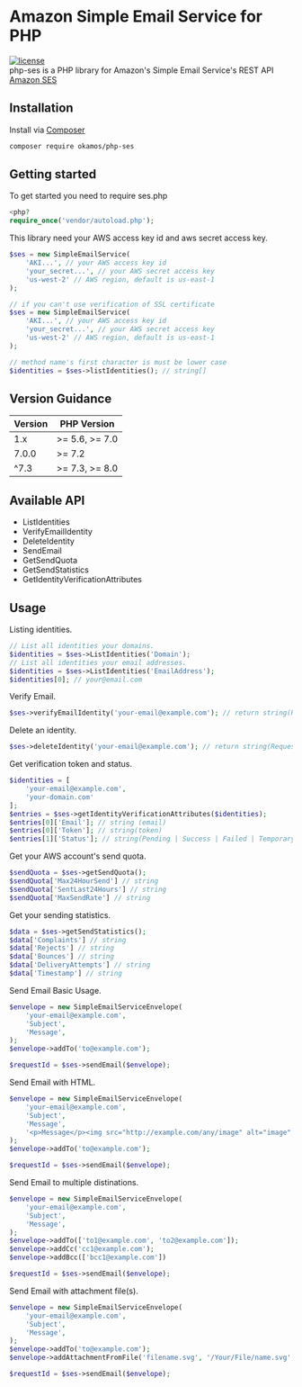 # Amazon Simple Email Service for PHP
[![license](https://img.shields.io/github/license/okamos/php-ses.svg)]()  
php-ses is a PHP library for Amazon's Simple Email Service's REST API [Amazon SES](https://aws.amazon.com/ses/)

## Installation
Install via [Composer](https://getcomposer.org/)

```bash
composer require okamos/php-ses
```

## Getting started
To get started you need to require ses.php

```php
<php?
require_once('vendor/autoload.php');
```

This library need your AWS access key id and aws secret access key.

```php
$ses = new SimpleEmailService(
    'AKI...', // your AWS access key id
    'your_secret...', // your AWS secret access key
    'us-west-2' // AWS region, default is us-east-1
);

// if you can't use verification of SSL certificate
$ses = new SimpleEmailService(
    'AKI...', // your AWS access key id
    'your_secret...', // your AWS secret access key
    'us-west-2' // AWS region, default is us-east-1
);

// method name's first character is must be lower case
$identities = $ses->listIdentities(); // string[]
```

## Version Guidance

|Version | PHP Version      |
|--------|------------------|
|1.x     | >= 5.6, >= 7.0   |
|7.0.0   | >= 7.2           |
|^7.3    | >= 7.3, >= 8.0   |

## Available API
* ListIdentities
* VerifyEmailIdentity
* DeleteIdentity
* SendEmail
* GetSendQuota
* GetSendStatistics
* GetIdentityVerificationAttributes

## Usage

Listing identities.

```php
// List all identities your domains.
$identities = $ses->ListIdentities('Domain');
// List all identities your email addresses.
$identities = $ses->ListIdentities('EmailAddress');
$identities[0]; // your@email.com
```

Verify Email.

```php
$ses->verifyEmailIdentity('your-email@example.com'); // return string(RequestId)
```

Delete an identity.

```php
$ses->deleteIdentity('your-email@example.com'); // return string(RequestId)
```

Get verification token and status.

```php
$identities = [
    'your-email@example.com',
    'your-domain.com'
];
$entries = $ses->getIdentityVerificationAttributes($identities);
$entries[0]['Email']; // string (email)
$entries[0]['Token']; // string(token)
$entries[1]['Status']; // string(Pending | Success | Failed | TemporaryFailure)
```

Get your AWS account's send quota.

```php
$sendQuota = $ses->getSendQuota();
$sendQuota['Max24HourSend'] // string
$sendQuota['SentLast24Hours'] // string
$sendQuota['MaxSendRate'] // string
```

Get your sending statistics.

```php
$data = $ses->getSendStatistics();
$data['Complaints'] // string
$data['Rejects'] // string
$data['Bounces'] // string
$data['DeliveryAttempts'] // string
$data['Timestamp'] // string
```

Send Email Basic Usage.

```php
$envelope = new SimpleEmailServiceEnvelope(
    'your-email@example.com',
    'Subject',
    'Message',
);
$envelope->addTo('to@example.com');

$requestId = $ses->sendEmail($envelope);
```

Send Email with HTML.

```php
$envelope = new SimpleEmailServiceEnvelope(
    'your-email@example.com',
    'Subject',
    'Message',
    '<p>Message</p><img src="http://example.com/any/image" alt="image"'
);
$envelope->addTo('to@example.com');

$requestId = $ses->sendEmail($envelope);
```

Send Email to multiple distinations.

```php
$envelope = new SimpleEmailServiceEnvelope(
    'your-email@example.com',
    'Subject',
    'Message',
);
$envelope->addTo(['to1@example.com', 'to2@example.com']);
$envelope->addCc('cc1@example.com');
$envelope->addBcc(['bcc1@example.com'])

$requestId = $ses->sendEmail($envelope);
```

Send Email with attachment file(s).

```php
$envelope = new SimpleEmailServiceEnvelope(
    'your-email@example.com',
    'Subject',
    'Message',
);
$envelope->addTo('to@example.com');
$envelope->addAttachmentFromFile('filename.svg', '/Your/File/name.svg', 'image/svg');

$requestId = $ses->sendEmail($envelope);
```

